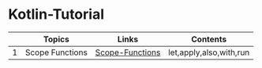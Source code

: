 # Kotlin-Tutorial

|  | Topics |  Links | Contents |
|--|--|--|--|
| 1 | Scope Functions | [Scope-Functions](https://github.com/isilay-subasi/Kotlin-Tutorial/blob/main/app/src/main/java/com/example/tutorial/ScopeFunctions.kt) | let,apply,also,with,run |